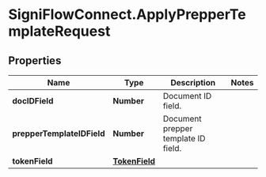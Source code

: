 # SigniFlowConnect.ApplyPrepperTemplateRequest

## Properties

Name | Type | Description | Notes
------------ | ------------- | ------------- | -------------
**docIDField** | **Number** | Document ID field. | 
**prepperTemplateIDField** | **Number** | Document prepper template ID field. | 
**tokenField** | [**TokenField**](TokenField.md) |  | 


